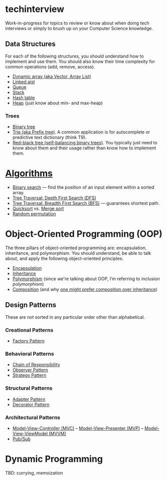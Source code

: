 # techinterview

Work-in-progress for topics to review or know about when doing tech interviews or simply to brush up
on your Computer Science knowledge.

## Data Structures
For each of the following structures, you should understand how to implement and use them.
You should also know their time complexity for common operations (add, remove, access).

* [Dynamic array (aka Vector, Array List)](http://en.wikipedia.org/wiki/Dynamic_array)
* [Linked aist](http://en.wikipedia.org/wiki/Singly_linked_list)
* [Queue](http://en.wikipedia.org/wiki/Queue_(abstract_data_type))
* [Stack](http://en.wikipedia.org/wiki/Stack_(abstract_data_type))
* [Hash table](http://en.wikipedia.org/wiki/Hash_table)
* [Heap](http://en.wikipedia.org/wiki/Heap_(data_structure)) (just know about min- and max-heap)

### Trees
* [Binary tree](http://en.wikipedia.org/wiki/Binary_tree)
* [Trie (aka Prefix tree)](http://en.wikipedia.org/wiki/Trie). A common application is for autocomplete or predictive text dictionary (think T9).
* [Red-black tree (self-balancing binary trees)](http://en.wikipedia.org/wiki/Red%E2%80%93black_tree). You typically just need to know about them and their usage rather than know how to implement them.

# [Algorithms](/algorithms)
* [Binary search](http://en.wikipedia.org/wiki/Binary_search_algorithm) — find the position of an input element within a sorted array.
* [Tree Traversal: Depth First Search (DFS)](http://en.wikipedia.org/wiki/Depth-first_search)
* [Tree Traversal: Breadth First Search (BFS)](http://en.wikipedia.org/wiki/Breadth-first_search) — guarantees shortest path.
* [Quicksort](http://en.wikipedia.org/wiki/Quicksort) vs. [Merge sort](http://en.wikipedia.org/wiki/Merge_sort)
* [Random permutation](http://en.wikipedia.org/wiki/Random_permutation)

# Object-Oriented Programming (OOP)
The three pillars of object-oriented programming are: encapsulation, inheritance, and polymorphism.
You should understand, be able to talk about, and apply the following object-oriented principles.
* [Encapsulation](http://en.wikipedia.org/wiki/Encapsulation_(object-oriented_programming))
* [Inheritance](http://en.wikipedia.org/wiki/Inheritance_(object-oriented_programming))
* [Polymorphism](http://en.wikipedia.org/wiki/Polymorphism_(computer_science)) (since we're talking about OOP, I’m referring to *inclusion polymorphism*)
* [Composition](http://en.wikipedia.org/wiki/Object_composition) (and why [one might prefer composition over inheritance](http://en.wikipedia.org/wiki/Composition_over_inheritance))

## Design Patterns
These are not sorted in any particular order other than alphabetical.

### Creational Patterns
* [Factory Pattern](http://sourcemaking.com/design_patterns/factory_method)

### Behavioral Patterns
* [Chain of Responsibility](http://sourcemaking.com/design_patterns/chain_of_responsibility)
* [Observer Pattern](http://sourcemaking.com/design_patterns/observer)
* [Strategy Pattern](http://sourcemaking.com/design_patterns/strategy)

### Structural Patterns
* [Adapter Pattern](http://sourcemaking.com/design_patterns/adapter)
* [Decorator Pattern](http://sourcemaking.com/design_patterns/decorator)

### Architectural Patterns
* [Model-View-Controller (MVC)](http://en.wikipedia.org/wiki/Model%E2%80%93view%E2%80%93controller) –
  [Model-View-Presenter (MVP)](http://en.wikipedia.org/wiki/Model%E2%80%93view%E2%80%93presenter) –
  [Model-View-ViewModel (MVVM)](http://en.wikipedia.org/wiki/Model_View_ViewModel)
* [Pub/Sub](http://en.wikipedia.org/wiki/Publish%E2%80%93subscribe_pattern)

# Dynamic Programming
TBD: currying, memoization
